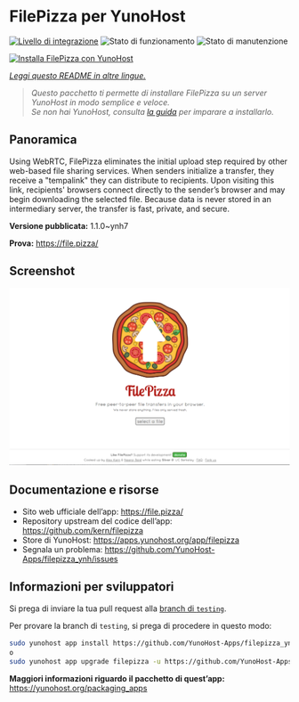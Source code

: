 <!--
N.B.: Questo README è stato automaticamente generato da <https://github.com/YunoHost/apps/tree/master/tools/readme_generator>
NON DEVE essere modificato manualmente.
-->

# FilePizza per YunoHost

[![Livello di integrazione](https://dash.yunohost.org/integration/filepizza.svg)](https://dash.yunohost.org/appci/app/filepizza) ![Stato di funzionamento](https://ci-apps.yunohost.org/ci/badges/filepizza.status.svg) ![Stato di manutenzione](https://ci-apps.yunohost.org/ci/badges/filepizza.maintain.svg)

[![Installa FilePizza con YunoHost](https://install-app.yunohost.org/install-with-yunohost.svg)](https://install-app.yunohost.org/?app=filepizza)

*[Leggi questo README in altre lingue.](./ALL_README.md)*

> *Questo pacchetto ti permette di installare FilePizza su un server YunoHost in modo semplice e veloce.*  
> *Se non hai YunoHost, consulta [la guida](https://yunohost.org/install) per imparare a installarlo.*

## Panoramica

Using WebRTC, FilePizza eliminates the initial upload step required by other web-based file sharing services. When senders initialize a transfer, they receive a "tempalink" they can distribute to recipients. Upon visiting this link, recipients' browsers connect directly to the sender’s browser and may begin downloading the selected file. Because data is never stored in an intermediary server, the transfer is fast, private, and secure.

**Versione pubblicata:** 1.1.0~ynh7

**Prova:** <https://file.pizza/>

## Screenshot

![Screenshot di FilePizza](./doc/screenshots/screenshot.png)

## Documentazione e risorse

- Sito web ufficiale dell’app: <https://file.pizza/>
- Repository upstream del codice dell’app: <https://github.com/kern/filepizza>
- Store di YunoHost: <https://apps.yunohost.org/app/filepizza>
- Segnala un problema: <https://github.com/YunoHost-Apps/filepizza_ynh/issues>

## Informazioni per sviluppatori

Si prega di inviare la tua pull request alla [branch di `testing`](https://github.com/YunoHost-Apps/filepizza_ynh/tree/testing).

Per provare la branch di `testing`, si prega di procedere in questo modo:

```bash
sudo yunohost app install https://github.com/YunoHost-Apps/filepizza_ynh/tree/testing --debug
o
sudo yunohost app upgrade filepizza -u https://github.com/YunoHost-Apps/filepizza_ynh/tree/testing --debug
```

**Maggiori informazioni riguardo il pacchetto di quest’app:** <https://yunohost.org/packaging_apps>
